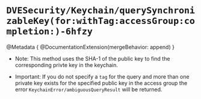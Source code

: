 # ``DVESecurity/Keychain/querySynchronizableKey(for:withTag:accessGroup:completion:)-6hfzy``

@Metadata {
    @DocumentationExtension(mergeBehavior: append)
}

- Note: This method uses the SHA-1 of the public key to find the corresponding privte key in the keychain.

- Important: If you do not specify a `tag` for the query and more than one private key exists for the specified public key in the access group the error ``KeychainError/ambiguousQueryResult`` will be returned.
